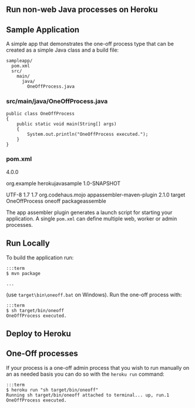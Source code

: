 ## Run non-web Java processes on Heroku

## Sample Application

A simple app that demonstrates the one-off process type that can be created as a simple Java class and a build file:

    sampleapp/
      pom.xml
      src/
        main/
          java/
            OneOffProcess.java

### src/main/java/OneOffProcess.java

    public class OneOffProcess 
    {
        public static void main(String[] args)
        {
            System.out.println("OneOffProcess executed.");
        }    
    }

    
### pom.xml

<project xmlns="http://maven.apache.org/POM/4.0.0" xmlns:xsi="http://www.w3.org/2001/XMLSchema-instance"
  xsi:schemaLocation="http://maven.apache.org/POM/4.0.0 http://maven.apache.org/xsd/maven-4.0.0.xsd">
  <modelVersion>4.0.0</modelVersion>

  <groupId>org.example</groupId>
  <artifactId>herokujavasample</artifactId>
  <version>1.0-SNAPSHOT</version>

  <properties>
    <project.build.sourceEncoding>UTF-8</project.build.sourceEncoding>
    <maven.compiler.source>1.7</maven.compiler.source>
    <maven.compiler.target>1.7</maven.compiler.target>
  </properties>

  <build>
    <plugins>
      <plugin>
        <groupId>org.codehaus.mojo</groupId>
          <artifactId>appassembler-maven-plugin</artifactId>
          <version>2.1.0</version>
          <configuration> 
            <assembleDirectory>target</assembleDirectory> 
            <programs>
                <program>
                    <mainClass>OneOffProcess</mainClass>
                    <name>oneoff</name>
                </program>
            </programs>
          </configuration>
          <executions>
              <execution>
                  <phase>package</phase><goals><goal>assemble</goal></goals>
              </execution>            
          </executions>
      </plugin>
    </plugins>
  </build>  

</project>

The app assembler plugin generates a  launch script for starting your application. A single `pom.xml` can define multiple web, worker or admin processes. 

## Run Locally

To build the application run:

    :::term
    $ mvn package

    ...

(use `target\bin\oneoff.bat` on Windows). Run the one-off process with:

    :::term
    $ sh target/bin/oneoff
    OneOffProcess executed.
    

## Deploy to Heroku


## One-Off processes

If your process is a one-off admin process that you wish to run manually on an as needed basis you can do so with the `heroku run` command:

    :::term
    $ heroku run "sh target/bin/oneoff"
    Running sh target/bin/oneoff attached to terminal... up, run.1
    OneOffProcess executed.

